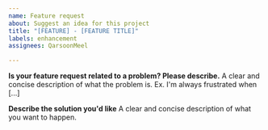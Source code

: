 ```yaml
---
name: Feature request
about: Suggest an idea for this project
title: "[FEATURE] - [FEATURE TITLE]"
labels: enhancement
assignees: QarsoonMeel

---
```


**Is your feature request related to a problem? Please describe.**
A clear and concise description of what the problem is. Ex. I'm always frustrated when [...]

**Describe the solution you'd like**
A clear and concise description of what you want to happen.
